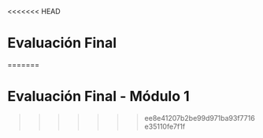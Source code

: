<<<<<<< HEAD
# Evaluación Final
=======
# Evaluación Final - Módulo 1

>>>>>>> ee8e41207b2be99d971ba93f7716e35110fe7f1f
